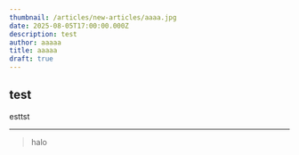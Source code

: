 ```yaml
---
thumbnail: /articles/new-articles/aaaa.jpg
date: 2025-08-05T17:00:00.000Z
description: test
author: aaaaa
title: aaaaa
draft: true
---
```


## test

esttst

---

> halo
